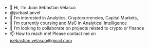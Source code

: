- 👋 Hi, I’m Juan Sebastian Velasco
- @jsebastianvel
- 👀 I’m interested in Analytics, Cryptocurrencies, Capital Markets, 
- 🌱 I’m currently coursing and MsC in Analytical Intelligence
- 💞️ I’m looking to collaborate on projects related to crypto or finance
- 📫 How to reach me! Please contact me on jsebastian.velasco@gmail.com

<!---
jsebastianvel/jsebastianvel is a ✨ special ✨ repository because its `README.md` (this file) appears on your GitHub profile.
You can click the Preview link to take a look at your changes.
--->
